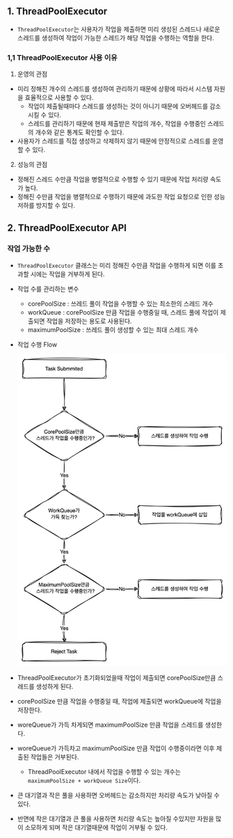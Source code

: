 ## 1. ThreadPoolExecutor

- `ThreadPoolExecutor`는 사용자가 작업을 제출하면 미리 생성된 스레드나 새로운 스레드를 생성하여 작업이 가능한 스레드가 해당 작업을 수행하는 역할을 한다.

### 1,1 ThreadPoolExecutor 사용 이유
1. 운영의 관점
- 미리 정해진 개수의 스레드를 생성하여 관리하기 때문에 상황에 따라서 시스템 자원을 효율적으로 사용할 수 있다.
  - 작업이 제출될때마다 스레드를 생성하는 것이 아니기 때문에 오버헤드를 감소시킬 수 있다.
  - 스레드를 관리하기 때문에 현재 제출받은 작업의 개수, 작업을 수행중인 스레드의 개수와 같은 통계도 확인할 수 있다.
- 사용자가 스레드를 직접 생성하고 삭제하지 않기 때문에 안정적으로 스레드를 운영할 수 있다.

2. 성능의 관점
- 정해진 스레드 수만큼 작업을 병렬적으로 수행할 수 있기 때문에 작업 처리량 속도가 높다.
- 정해진 수만큼 작업을 병렬적으로 수행하기 때문에 과도한 작업 요청으로 인한 성능 저하를 방지할 수 있다.


## 2. ThreadPoolExecutor API



### 작업 가능한 수

- `ThreadPoolExecutor` 클래스는 미리 정해진 수만큼 작업을 수행하게 되면 이를 초과할 시에는 작업을 거부하게 된다.
- 작업 수를 관리하는 변수
  - corePoolSize : 쓰레드 풀이 작업을 수행할 수 있는 최소한의 스레드 개수
  - workQueue : corePoolSize 만큼 작업을 수행중일 때, 스레드 풀에 작업이 제출되면 작업을 저장하는 용도로 사용된다.
  - maximumPoolSize : 쓰레드 풀이 생성할 수 있는 최대 스레드 개수
  
- 작업 수행 Flow

    ![](./img/task_hanlde_size.png)

- ThreadPoolExecutor가 초기화되었을때 작업이 제출되면 corePoolSize만큼 스레드를 생성하게 된다.
- corePoolSize 만큼 작업을 수행중일 때, 작업에 제출되면 workQueue에 작업을 저장한다.
- woreQueue가 가득 차게되면 maximumPoolSize 만큼 작업을 스레드를 생성한다.
- woreQueue가 가득차고 maximumPoolSize 만큼 작업이 수행중이라면 이후 제출된 작업들은 거부된다.
  - ThreadPoolExecutor 내에서 작업을 수행할 수 있는 개수는 `maximumPoolSize + workQueue Size`이다.


- 큰 대기열과 작은 풀을 사용하면 오버헤드는 감소하지만 처리량 속도가 낮아질 수 있다.
- 반면에 작은 대기열과 큰 풀을 사용하면 처리량 속도는 높아질 수있지만 자원을 많이 소모하게 되며 작은 대기열때문에 작업이 거부될 수 있다.


